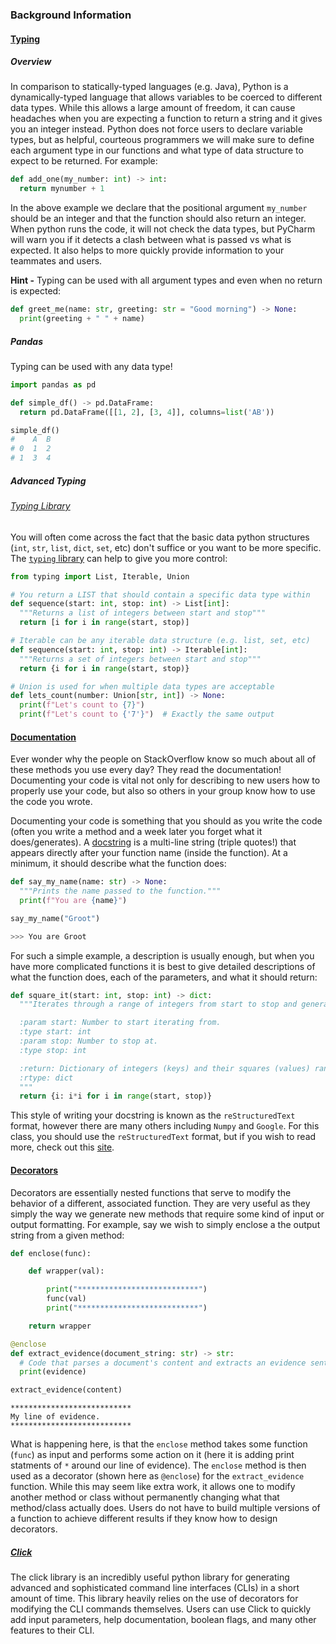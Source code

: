 ### Background Information
#### [Typing](https://docs.python.org/3/library/typing.html)

##### Overview

In comparison to statically-typed languages (e.g. Java), Python is a dynamically-typed language that allows variables to be coerced to different data types. While this allows a large amount of freedom, it can cause headaches when you are expecting a function to return a string and it gives you an integer instead. Python does not force users to declare variable types, but as helpful, courteous programmers we will make sure to define each argument type in our functions and what type of data structure to expect to be returned. For example:

```python
def add_one(my_number: int) -> int:
  return mynumber + 1
```

In the above example we declare that the positional argument `my_number` should be an integer and that the function should also return an integer. When python runs the code, it will not check the data types, but PyCharm will warn you if it detects a clash between what is passed vs what is expected. It also helps to more quickly provide information to your teammates and users.

**Hint -** Typing can be used with all argument types and even when no return is expected:
```python
def greet_me(name: str, greeting: str = "Good morning") -> None:
  print(greeting + " " + name)
```

##### Pandas
Typing can be used with any data type!
```python
import pandas as pd

def simple_df() -> pd.DataFrame:
  return pd.DataFrame([[1, 2], [3, 4]], columns=list('AB'))

simple_df()
#    A  B
# 0  1  2
# 1  3  4
```

##### Advanced Typing
###### [Typing Library](https://docs.python.org/3/library/typing.html)
You will often come across the fact that the basic data python structures (`int`, `str`, `list`, `dict`, `set`, etc) don't suffice or you want to be more specific. The [`typing` library](https://docs.python.org/3/library/typing.html) can help to give you more control:

```python
from typing import List, Iterable, Union

# You return a LIST that should contain a specific data type within
def sequence(start: int, stop: int) -> List[int]:
  """Returns a list of integers between start and stop"""
  return [i for i in range(start, stop)]

# Iterable can be any iterable data structure (e.g. list, set, etc)
def sequence(start: int, stop: int) -> Iterable[int]:
  """Returns a set of integers between start and stop"""
  return {i for i in range(start, stop)}

# Union is used for when multiple data types are acceptable
def lets_count(number: Union[str, int]) -> None:
  print(f"Let's count to {7}")
  print(f"Let's count to {'7'}")  # Exactly the same output

```

#### [Documentation](https://realpython.com/documenting-python-code/)
Ever wonder why the people on StackOverflow know so much about all of these methods you use every day? They read the documentation! Documenting your code is vital not only for describing to new users how to properly use your code, but also so others in your group know how to use the code you wrote.  

Documenting your code is something that you should as you write the code (often you write a method and a week later you forget what it does/generates). A [docstring](https://www.python.org/dev/peps/pep-0257/) is a multi-line string (triple quotes!) that appears directly after your function name (inside the function). At a minimum, it should describe what the function does:

```python
def say_my_name(name: str) -> None:
  """Prints the name passed to the function."""
  print(f"You are {name}")

say_my_name("Groot")

>>> You are Groot
```

For such a simple example, a description is usually enough, but when you have more complicated functions it is best to give detailed descriptions of what the function does, each of the parameters, and what it should return:

```python
def square_it(start: int, stop: int) -> dict:
  """Iterates through a range of integers from start to stop and generates a dictionary with each integer and its square value.

  :param start: Number to start iterating from.
  :type start: int
  :param stop: Number to stop at.
  :type stop: int

  :return: Dictionary of integers (keys) and their squares (values) ranging from the start value to the stop value.
  :rtype: dict
  """
  return {i: i*i for i in range(start, stop)}
```

This style of writing your docstring is known as the `reStructuredText` format, however there are many others including `Numpy` and `Google`. For this class, you should use the `reStructuredText` format, but if you wish to read more, check out this [site](https://realpython.com/documenting-python-code/).

#### [Decorators](https://www.programiz.com/python-programming/decorator)
Decorators are essentially nested functions that serve to modify the behavior of a different, associated function. They are very useful as they simply the way we generate new methods that require some kind of input or output formatting. For example, say we wish to simply enclose a the output string from a given method:

```python
def enclose(func):

    def wrapper(val):

        print("***************************")
        func(val)
        print("***************************")

    return wrapper

@enclose
def extract_evidence(document_string: str) -> str:
  # Code that parses a document's content and extracts an evidence sentence
  print(evidence)

extract_evidence(content)
```
```
***************************
My line of evidence.
***************************
```
What is happening here, is that the `enclose` method takes some function (`func`) as input and performs some action on it (here it is adding print statments of `*` around our line of evidence). The `enclose` method is then used as a decorator (shown here as `@enclose`) for the `extract_evidence` function. While this may seem like extra work, it allows one to modify another method or class without permanently changing what that method/class actually does. Users do not have to build multiple versions of a function to achieve different results if they know how to design decorators.

##### [Click](https://click.palletsprojects.com/en/7.x/)
The click library is an incredibly useful python library for generating advanced and sophisticated command line interfaces (CLIs) in a short amount of time. This library heavily relies on the use of decorators for modifying the CLI commands themselves. Users can use Click to quickly add input parameters, help documentation, boolean flags, and many other features to their CLI.
